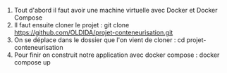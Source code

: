 1) Tout d'abord il faut avoir une machine virtuelle avec Docker et Docker Compose
2) Il faut ensuite cloner le projet : git clone https://github.com/OLDIDA/projet-conteneurisation.git
3) On se déplace dans le dossier que l'on vient de cloner : cd projet-conteneurisation
4) Pour finir on construit notre application avec docker compose : docker compose up